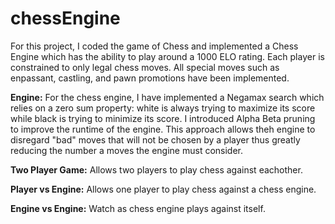 # chessEngine

For this project, I coded the game of Chess and implemented a Chess Engine which has the ability to play around a 1000 ELO rating.
Each player is constrained to only legal chess moves. All special moves such as enpassant, castling, and pawn promotions have been implemented.

**Engine:**
For the chess engine, I have implemented a Negamax search which relies on a zero sum property: white is always trying to maximize its score while black is trying to minimize its score. I introduced Alpha Beta pruning to improve the runtime of the engine. This approach allows theh engine to disregard "bad" moves that will not be chosen by a player thus greatly reducing the number a moves the engine must consider.

**Two Player Game:** 
Allows two players to play chess against eachother.


**Player vs Engine:** 
Allows one player to play chess against a chess engine. 

**Engine vs Engine:** 
Watch as chess engine plays against itself. 
